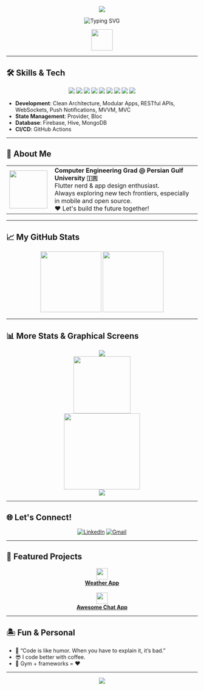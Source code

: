 <!-- Hero Banner -->
<p align="center">
  <img src="https://capsule-render.vercel.app/api?type=waving&color=00bcd4,052c43&height=200&section=header&text=This%20is%20%20%20Parsa!&fontSize=45&animation=twinkling"/>
</p>

<p align="center">
  <img src="https://readme-typing-svg.demolab.com?font=Fira+Code&size=22&pause=1000&color=022E57&width=470&center=true&vCenter=true&lines=Flutter+Dev+%F0%9F%92%BB+%7C+Persian+Gulf+University+CS+Grad;Open+Source+Lover+%F0%9F%92%99;Dreamer+%F0%9F%8C%9F+%7C+Code+Creator" alt="Typing SVG" />
</p>

<p align="center">
  <img src="https://skillicons.dev/icons?i=flutter,dart,firebase,git,github,hive,figma,mongodb&perline=7" height="56" />
</p>

---

## 🛠️ Skills & Tech

<p align="center">
  <img src="https://img.shields.io/badge/Flutter-02569B?style=for-the-badge&logo=flutter&logoColor=white"/>
  <img src="https://img.shields.io/badge/Dart-0175C2?style=for-the-badge&logo=dart&logoColor=white"/>
  <img src="https://img.shields.io/badge/Firebase-FFCA28?style=for-the-badge&logo=firebase&logoColor=black"/>
  <img src="https://img.shields.io/badge/Git-black?style=for-the-badge&logo=git"/>
  <img src="https://img.shields.io/badge/GitHub-181717?style=for-the-badge&logo=github&logoColor=white"/>
  <img src="https://img.shields.io/badge/Hive-yellow?style=for-the-badge&logo=hive&logoColor=white"/>
  <img src="https://img.shields.io/badge/Figma-FF7262?style=for-the-badge&logo=figma&logoColor=white"/>
  <img src="https://img.shields.io/badge/MongoDB-47A248?style=for-the-badge&logo=mongodb&logoColor=white"/>
  <img src="https://img.shields.io/badge/MVVM-023430?style=for-the-badge&logoColor=white"/>
</p>

- **Development**: Clean Architecture, Modular Apps, RESTful APIs, WebSockets, Push Notifications, MVVM, MVC 
- **State Management**: Provider, Bloc  
- **Database**: Firebase, Hive, MongoDB  
- **CI/CD**: GitHub Actions  

---

## 🚀 About Me

<table>
  <tr>
    <td>
      <img align="left" src="https://avatars.githubusercontent.com/u/70006552?v=4" width="100"/>
    </td>
    <td>
      <b>Computer Engineering Grad @ Persian Gulf University 🇮🇷</b><br>
      Flutter nerd & app design enthusiast.<br>
      Always exploring new tech frontiers, especially in mobile and open source.<br>
      ❤️ Let's build the future together!
    </td>
  </tr>
</table>

---

## 📈 My GitHub Stats

<p align="center">
  <img src="https://github-readme-stats.vercel.app/api?username=parsard&show_icons=true&theme=nightowl" height="160"/>
  <img src="https://streak-stats.demolab.com?user=parsard&theme=nightowl&hide_border=true" height="160"/>
</p>

---

## 📊 More Stats & Graphical Screens

<p align="center">
  <img src="https://github-profile-summary-cards.vercel.app/api/cards/profile-details?username=parsard&theme=github_dark" />
  <br>
  <img src="https://github-readme-stats.vercel.app/api/top-langs/?username=parsard&layout=compact&theme=nightowl" height="150" />
  <br>
  <img src="https://github-activity-graph.vercel.app/graph?username=parsard&theme=react-dark" height="200"/>
  <br>
  <img src="https://github-profile-trophy.vercel.app/?username=parsard&theme=dracula&no-bg=true&margin-w=8" />
</p>

<!-- 🐍 Github Contribution Snake SVG (needs repo action setup, else remove) 
<p align="center">
  <img src="https://github.com/parsard/parsard/blob/output/github-contribution-grid-snake.svg" />
</p>
-->

---

## 🌐 Let's Connect!

<p align="center">
  <a href="https://www.linkedin.com/in/parsa-rood-0424bb27a/"><img alt="LinkedIn" src="https://img.shields.io/badge/LinkedIn-%230077B5.svg?style=for-the-badge&logo=linkedin&logoColor=white"></a>
  <a href="mailto:parsaroodhastam@gmail.com"><img alt="Gmail" src="https://img.shields.io/badge/Gmail-D14836?style=for-the-badge&logo=gmail&logoColor=white"></a>
</p>

---

## 📱 Featured Projects

<p align="center">
  <a href="https://github.com/parsard/weatherApp">
    <img src="https://skillicons.dev/icons?i=flutter" height="30"/><br>
    <b>Weather App</b>
  </a>  
  <br><br>
  <a href="https://github.com/parsard/ChatRoom">
    <img src="https://skillicons.dev/icons?i=flutter" height="30"/><br>
    <b>Awesome Chat App</b>
  </a>
</p>

---

## 🏝️ Fun & Personal

- 💭 “Code is like humor. When you have to explain it, it’s bad.”
- 😎 I code better with coffee.
- 🏃 Gym + frameworks = ❤️

---

<!-- Banner footer (Optional): -->
<p align="center">
  <img src="https://capsule-render.vercel.app/api?type=waving&color=00bcd4&height=120&section=footer"/>
</p>
